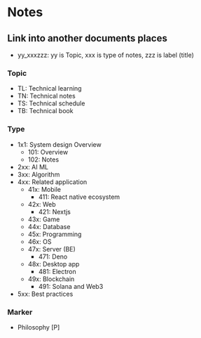 # Notes

## Link into another documents places
- yy_xxxzzz: yy is Topic, xxx is type of notes, zzz is label (title)

### Topic

- TL: Technical learning
- TN: Technical notes
- TS: Technical schedule
- TB: Technical book

### Type

- 1x1: System design Overview
    - 101: Overview
    - 102: Notes
- 2xx: AI ML 
- 3xx: Algorithm
- 4xx: Related application
    - 41x: Mobile
        - 411: React native ecosystem
    - 42x: Web
        - 421: Nextjs
    - 43x: Game
    - 44x: Database
    - 45x: Programming
    - 46x: OS
    - 47x: Server (BE)
        - 471: Deno
    - 48x: Desktop app
        - 481: Electron
    - 49x: Blockchain
        - 491: Solana and Web3
- 5xx: Best practices

### Marker

- Philosophy [P]
